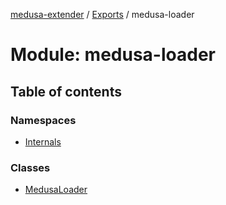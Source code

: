 [medusa-extender](../README.md) / [Exports](../modules.md) / medusa-loader

# Module: medusa-loader

## Table of contents

### Namespaces

- [Internals](medusa_loader.Internals.md)

### Classes

- [MedusaLoader](../classes/medusa_loader.MedusaLoader.md)
